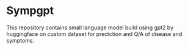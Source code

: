 # Sympgpt
This repository contains small language model build using gpt2 by huggingface on custom dataset for prediction and Q/A of disease and symptoms.

